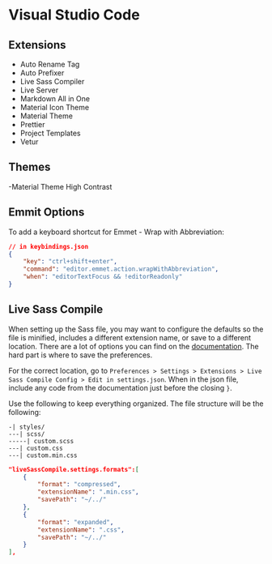 # Visual Studio Code

## Extensions

- Auto Rename Tag
- Auto Prefixer
- Live Sass Compiler
- Live Server
- Markdown All in One
- Material Icon Theme
- Material Theme
- Prettier
- Project Templates
- Vetur

## Themes

-Material Theme High Contrast

## Emmit Options

To add a keyboard shortcut for Emmet - Wrap with Abbreviation:

```json
// in keybindings.json
{
    "key": "ctrl+shift+enter",
    "command": "editor.emmet.action.wrapWithAbbreviation",
    "when": "editorTextFocus && !editorReadonly"
}
```

## Live Sass Compile

When setting up the Sass file, you may want to configure the defaults so the file is minified, includes a different extension name, or save to a different location. There are a lot of options you can find on the [documentation](https://github.com/ritwickdey/vscode-live-sass-compiler/blob/master/docs/settings.md). The hard part is where to save the preferences.

For the correct location, go to `Preferences > Settings > Extensions > Live Sass Compile Config > Edit in settings.json`. When in the json file, include any code from the documentation just before the closing `}`.

Use the following to keep everything organized. The file structure will be the following:

```
-| styles/
---| scss/
-----| custom.scss
---| custom.css
---| custom.min.css
```

```json
"liveSassCompile.settings.formats":[
    {
        "format": "compressed",
        "extensionName": ".min.css",
        "savePath": "~/../"
    },
    {
        "format": "expanded",
        "extensionName": ".css",
        "savePath": "~/../"
    }
],
```
